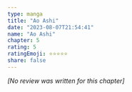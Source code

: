 ```yaml
---
type: manga
title: "Ao Ashi"
date: "2023-08-07T21:54:41"
name: "Ao Ashi"
chapter: 5
rating: 5
ratingEmoji: ⭐️⭐️⭐️⭐️⭐️
share: false
---
```


*[No review was written for this chapter]*

